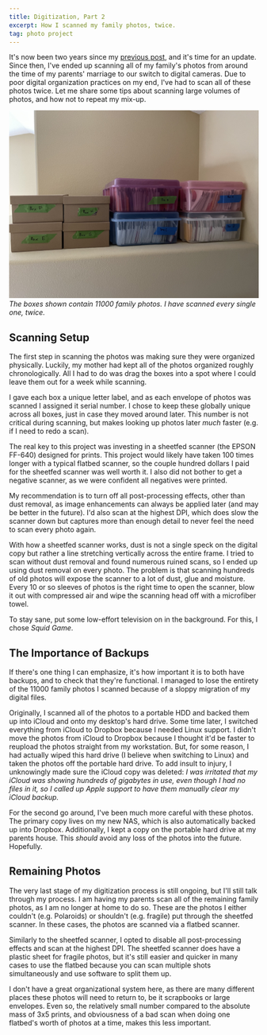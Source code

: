 ```yaml
---
title: Digitization, Part 2
excerpt: How I scanned my family photos, twice.
tag: photo project
---
```


It's now been two years since my [previous post](/blog/digitization), and it's time for an update.
Since then, I've ended up scanning all of my family's photos from around the time of my parents' marriage to our switch to digital cameras.
Due to poor digital organization practices on my end, I've had to scan all of these photos twice.
Let me share some tips about scanning large volumes of photos, and how not to repeat my mix-up.

![Photos](/assets/blog/digitization-2/photos.jpg)
*The boxes shown contain 11000 family photos. I have scanned every single one, twice.*

## Scanning Setup

The first step in scanning the photos was making sure they were organized physically.
Luckily, my mother had kept all of the photos organized roughly chronologically.
All I had to do was drag the boxes into a spot where I could leave them out for a week while scanning.

I gave each box a unique letter label, and as each envelope of photos was scanned I assigned it serial number.
I chose to keep these globally unique across all boxes, just in case they moved around later.
This number is not critical during scanning, but makes looking up photos later *much* faster (e.g. if I need to redo a scan).

The real key to this project was investing in a sheetfed scanner (the EPSON FF-640) designed for prints.
This project would likely have taken 100 times longer with a typical flatbed scanner, so the couple hundred dollars I paid for the sheetfed scanner was well worth it.
I also did not bother to get a negative scanner, as we were confident all negatives were printed.

My recommendation is to turn off all post-processing effects, other than dust removal, as image enhancements can always be applied later (and may be better in the future).
I'd also scan at the highest DPI, which does slow the scanner down but captures more than enough detail to never feel the need to scan every photo again.

With how a sheetfed scanner works, dust is not a single speck on the digital copy but rather a line stretching vertically across the entire frame.
I tried to scan without dust removal and found numerous ruined scans, so I ended up using dust removal on every photo.
The problem is that scanning hundreds of old photos will expose the scanner to a lot of dust, glue and moisture.
Every 10 or so sleeves of photos is the right time to open the scanner, blow it out with compressed air and wipe the scanning head off with a microfiber towel.

To stay sane, put some low-effort television on in the background.
For this, I chose *Squid Game*.

## The Importance of Backups

If there's one thing I can emphasize, it's how important it is to both have backups, and to check that they're functional.
I managed to lose the entirety of the 11000 family photos I scanned because of a sloppy migration of my digital files.

Originally, I scanned all of the photos to a portable HDD and backed them up into iCloud and onto my desktop's hard drive.
Some time later, I switched everything from iCloud to Dropbox because I needed Linux support.
I didn't move the photos from iCloud to Dropbox because I thought it'd be faster to reupload the photos straight from my workstation.
But, for some reason, I had actually wiped this hard drive (I believe when switching to Linux) and taken the photos off the portable hard drive.
To add insult to injury, I unknowingly made sure the iCloud copy was deleted:
*I was irritated that my iCloud was showing hundreds of gigabytes in use, even though I had no files in it, so I called up Apple support to have them manually clear my iCloud backup.*

For the second go around, I've been much more careful with these photos.
The primary copy lives on my new NAS, which is also automatically backed up into Dropbox.
Additionally, I kept a copy on the portable hard drive at my parents house.
This *should* avoid any loss of the photos into the future.
Hopefully.

## Remaining Photos

The very last stage of my digitization process is still ongoing, but I'll still talk through my process.
I am having my parents scan all of the remaining family photos, as I am no longer at home to do so.
These are the photos I either couldn't (e.g. Polaroids) or shouldn't (e.g. fragile) put through the sheetfed scanner.
In these cases, the photos are scanned via a flatbed scanner.

Similarly to the sheetfed scanner, I opted to disable all post-processing effects and scan at the highest DPI.
The sheetfed scanner does have a plastic sheet for fragile photos, but it's still easier and quicker in many cases to use the flatbed because you can scan multiple shots simultaneously and use software to split them up.

I don't have a great organizational system here, as there are many different places these photos will need to return to, be it scrapbooks or large envelopes.
Even so, the relatively small number compared to the absolute mass of 3x5 prints, and obviousness of a bad scan when doing one flatbed's worth of photos at a time, makes this less important.
